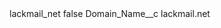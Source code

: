 <?xml version="1.0" encoding="UTF-8"?>
<CustomMetadata xmlns="http://soap.sforce.com/2006/04/metadata" xmlns:xsi="http://www.w3.org/2001/XMLSchema-instance" xmlns:xsd="http://www.w3.org/2001/XMLSchema">
    <label>lackmail_net</label>
    <protected>false</protected>
    <values>
        <field>Domain_Name__c</field>
        <value xsi:type="xsd:string">lackmail.net</value>
    </values>
</CustomMetadata>
